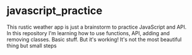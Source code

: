# javascript_practice
This rustic weather app is just a brainstorm to practice JavaScript and API.
In this repository I'm learning how to use functions, API, adding and removing classes. Basic stuff. But it's working!
It's not the most beautiful thing but small steps
